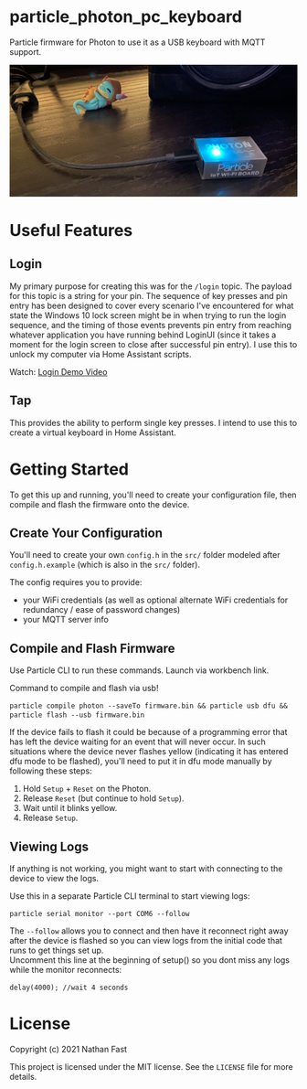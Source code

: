 # particle_photon_pc_keyboard

Particle firmware for Photon to use it as a USB keyboard with MQTT support.

![Particle Photon Photo](assets/photo.jpg)

# Useful Features

## Login
My primary purpose for creating this was for the `/login` topic. The payload for this topic is a string for your pin. The sequence of key presses and pin entry has been designed to cover every scenario I've encountered for what state the Windows 10 lock screen might be in when trying to run the login sequence, and the timing of those events prevents pin entry from reaching whatever application you have running behind LoginUI (since it takes a moment for the login screen to close after successful pin entry). I use this to unlock my computer via Home Assistant scripts. 

Watch: [Login Demo Video](assets/login_demo.mov)

## Tap
This provides the ability to perform single key presses. I intend to use this to create a virtual keyboard in Home Assistant.

# Getting Started

To get this up and running, you'll need to create your configuration file, then compile and flash the firmware onto the device. 

## Create Your Configuration

You'll need to create your own `config.h` in the `src/` folder modeled after `config.h.example` (which is also in the `src/` folder).  

The config requires you to provide:  
- your WiFi credentials (as well as optional alternate WiFi credentials for redundancy / ease of password changes)
- your MQTT server info

## Compile and Flash Firmware

Use Particle CLI to run these commands. Launch via workbench link.

Command to compile and flash via usb!
```
particle compile photon --saveTo firmware.bin && particle usb dfu && particle flash --usb firmware.bin
```

If the device fails to flash it could be because of a programming error that has left the device waiting for an event that will never occur. In such situations where the device never flashes yellow (indicating it has entered dfu mode to be flashed), you'll need to put it in dfu mode manually by following these steps:

1. Hold `Setup` + `Reset` on the Photon.  
2. Release `Reset` (but continue to hold `Setup`).  
3. Wait until it blinks yellow.
4. Release `Setup`.  

## Viewing Logs

If anything is not working, you might want to start with connecting to the device to view the logs.

Use this in a separate Particle CLI terminal to start viewing logs:  
```
particle serial monitor --port COM6 --follow
```
The `--follow` allows you to connect and then have it reconnect right away after the device is flashed so you can view logs from the initial code that runs to get things set up.  
Uncomment this line at the beginning of setup() so you dont miss any logs while the monitor reconnects:
```
delay(4000); //wait 4 seconds
```

# License

Copyright (c) 2021 Nathan Fast

This project is licensed under the MIT license. See the `LICENSE` file for more details.
